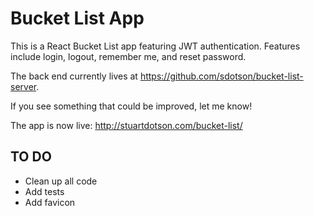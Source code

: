 # Bucket List App

This is a React Bucket List app featuring JWT authentication. Features include login, logout, remember me, and reset password.

The back end currently lives at https://github.com/sdotson/bucket-list-server.

If you see something that could be improved, let me know!

The app is now live: http://stuartdotson.com/bucket-list/

## TO DO
* Clean up all code
* Add tests
* Add favicon
